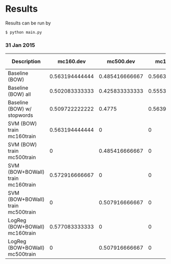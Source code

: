 # Results
Results can be run by

```
$ python main.py
```

### 31 Jan 2015

| Description | mc160.dev | mc500.dev | mc160.train | mc500.train | ['mc160.dev', 'mc160.train'] | ['mc500.dev', 'mc500.train'] |
| --- | ------ | ------ | ------ | ------ | ------ | --- |
| Baseline (BOW) | 0.563194444444 | 0.485416666667 | 0.566369047619 | 0.522777777778 | 0.565416666667 | 0.51744047619 |
| Baseline (BOW) all | 0.502083333333 | 0.425833333333 | 0.555357142857 | 0.411388888889 | 0.539375 | 0.413452380952 |
| Baseline (BOW) w/ stopwords | 0.509722222222 | 0.4775 | 0.563988095238 | 0.531666666667 | 0.547708333333 | 0.523928571429 |
| SVM (BOW) train mc160train | 0.563194444444 | 0 | 0 | 0 | 0 | 0 |
| SVM (BOW) train mc500train | 0 | 0.485416666667 | 0 | 0 | 0 | 0 |
| SVM (BOW+BOWall) train mc160train | 0.572916666667 | 0 | 0 | 0 | 0 | 0 |
| SVM (BOW+BOWall) train mc500train | 0 | 0.507916666667 | 0 | 0 | 0 | 0 |
| LogReg (BOW+BOWall) mc160train | 0.577083333333 | 0 | 0 | 0 | 0 | 0 |
| LogReg (BOW+BOWall) mc500train | 0 | 0.507916666667 | 0 | 0 | 0 | 0 |
